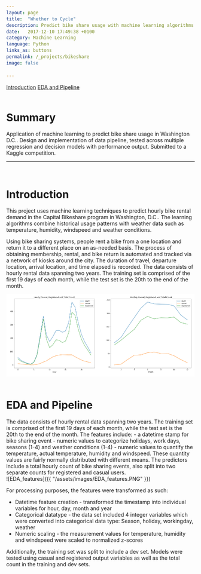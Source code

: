 ```yaml
---
layout: page
title:  "Whether to Cycle"
description: Predict bike share usage with machine learning algorithms
date:   2017-12-10 17:49:38 +0100
category: Machine Learning
language: Python
links_as: buttons
permalink: /_projects/bikeshare
image: false

---
```

<div id="nav" class="clearfix">
<a href="#1">Introduction</a>  
<a href="#2">EDA and Pipeline</a>  
<!-- <a href="#3">Models</a> -->
<!-- <a href="#4">Performance</a> -->
</div>
<br>
<h1>Summary</h1>
Application of machine learning to predict bike share usage in Washington D.C.. Design and implementation of data pipeline, tested across multiple regression and decision models with performance output. Submitted to a Kaggle competition.
<br>


<hr class="style-thin">

<br>
<h1><a name="1"></a>Introduction</h1>
This project uses machine learning techniques to predict hourly bike rental demand in the Capital Bikeshare program in Washington, D.C.. The learning algorithms combine historical usage patterns with weather data such as temperature, humidity, windspeed and weather conditions.

Using bike sharing systems, people rent a bike from a one location and return it to a different place on an as-needed basis. The process of obtaining membership, rental, and bike return is automated and tracked via a network of kiosks around the city. The duration of travel, departure location, arrival location, and time elapsed is recorded. The data consists of hourly rental data spanning two years. The training set is comprised of the first 19 days of each month, while the test set is the 20th to the end of the month.

<img src="/assets/images/EDA_count.PNG" alt="drawing" />
<br><br>


<h1><a name="2"></a>EDA and Pipeline</h1>
The data consists of hourly rental data spanning two years. The training set is comprised of the first 19 days of each month, while the test set is the 20th to the end of the month.
The features include:
- a datetime stamp for bike sharing event
- numeric values to categorize holidays, work days, seasons (1-4) and weather conditions (1-4)
- numeric values to quantify the temperature, actual temperature, humidity and windspeed. These quantity values are fairly normally distributed with different means.
The predictors include a total hourly count of bike sharing events, also split into two separate counts for registered and casual users.
<br>
![EDA_features]({{ "/assets/images/EDA_features.PNG"  }})
<br>

For processing purposes, the features were transformed as such:
- Datetime feature creation - transformed the timestamp into individual variables for hour, day, month and year
- Categorical datatype - the data set included 4 integer variables which were converted into categorical data type: Season, holiday, workingday, weather
- Numeric scaling - the measurement values for temperature, humidity and windspeed were scaled to normalized z-scores

Additionally, the training set was split to include a dev set. Models were tested using casual and registered output variables as well as the total count in the training and dev sets.





<!-- <h1><a name="3"></a>Models</h1> -->
<!-- <h1><a name="4"></a>Performance</h1> -->
